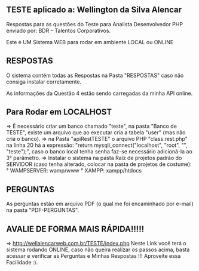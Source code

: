 ## TESTE aplicado a: Wellington da Silva Alencar ##
Respostas para as questões do Teste para Analista Desenvolvedor PHP enviado por: BDR – Talentos Corporativos.

Este é UM Sistema WEB para rodar em ambiente LOCAL ou ONLINE

## RESPOSTAS ##
O sistema contém todas as Respostas na Pasta "RESPOSTAS" caso não consiga instalar corretamente.

As informações da Questão 4 estão sendo carregadas da minha API online.

## Para Rodar em LOCALHOST ##
=> É necessário criar um  banco chamado "teste", na pasta "Banco de TESTE", existe um arquivo que ao executar cria a tabela "user" (mas não cria o banco).
=> na Pasta "apiRestTESTE" o arquivo PHP "class.rest.php" na linha 20 há a expressão: "return mysqli_connect("localhost", "root", "", "teste");", caso o banco local tenha senha faz-se necessário adicioná-la ao 3° parâmetro.
=> Instalar o sistema na pasta Raíz de projetos padrão do SERVIDOR (caso tenha alterado, colocar na pasta de projetos de costume):
° WAMPSERVER: wamp/www
° XAMPP:      xampp/htdocs 

## PERGUNTAS ##
As perguntas estão em arquivo PDF (o qual me foi encaminhado por e-mail) na pasta "PDF-PERGUNTAS".

## AVALIE DE FORMA MAIS RÁPIDA!!!!! ###
=> http://wellalencarweb.com.br/TESTE/index.php Neste Link você terá o sistema rodando ONLINE, caso não queira realizar os passos acima, basta acessar e verificar as Perguntas e Minhas Respostas !!! Aproveite essa Facilidade :).

